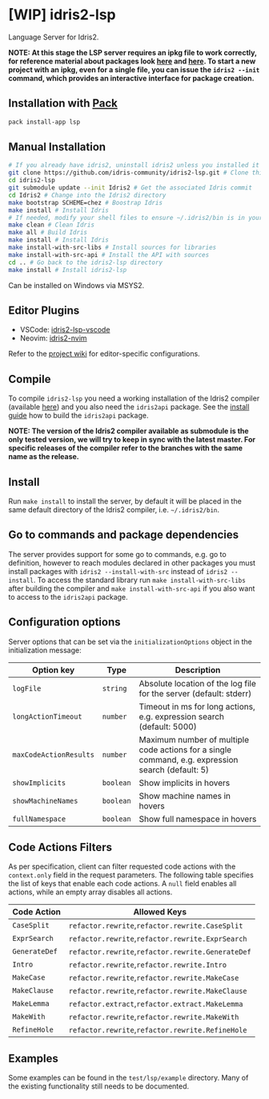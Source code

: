 # [WIP] idris2-lsp
Language Server for Idris2.

**NOTE: At this stage the LSP server requires an ipkg file to work correctly, for reference material about packages look [here](https://idris2.readthedocs.io/en/latest/tutorial/packages.html) and [here](https://idris2.readthedocs.io/en/latest/reference/packages.html). To start a new project with an ipkg, even for a single file, you can issue the `idris2 --init` command, which provides an interactive interface for package creation.**

## Installation with [Pack](https://github.com/stefan-hoeck/idris2-pack)
```bash
pack install-app lsp
```

## Manual Installation
```bash
# If you already have idris2, uninstall idris2 unless you installed it from source
git clone https://github.com/idris-community/idris2-lsp.git # Clone this repository
cd idris2-lsp
git submodule update --init Idris2 # Get the associated Idris commit
cd Idris2 # Change into the Idris2 directory
make bootstrap SCHEME=chez # Boostrap Idris
make install # Install Idris
# If needed, modify your shell files to ensure ~/.idris2/bin is in your PATH
make clean # Clean Idris
make all # Build Idris
make install # Install Idris
make install-with-src-libs # Install sources for libraries
make install-with-src-api # Install the API with sources
cd .. # Go back to the idris2-lsp directory
make install # Install idris2-lsp
```

Can be installed on Windows via MSYS2.

## Editor Plugins
- VSCode: [idris2-lsp-vscode](https://github.com/bamboo/idris2-lsp-vscode)
- Neovim: [idris2-nvim](https://github.com/ShinKage/idris2-nvim)

Refer to the [project wiki](https://github.com/idris-community/idris2-lsp/wiki) for editor-specific configurations.

## Compile
To compile `idris2-lsp` you need a working installation of the Idris2 compiler (available [here](https://github.com/idris-lang/Idris2)) and you also need the `idris2api` package. See the [install guide](https://github.com/idris-lang/Idris2/blob/master/INSTALL.md) how to build the `idris2api` package.

**NOTE: The version of the Idris2 compiler available as submodule is the only tested version, we will try to keep in sync with the latest master. For specific releases of the compiler refer to the branches with the same name as the release.**

## Install
Run `make install` to install the server, by default it will be placed in the same default directory of the Idris2 compiler, i.e. `~/.idris2/bin`.

## Go to commands and package dependencies
The server provides support for some go to commands, e.g. go to definition, however to reach modules declared in other packages you must install packages with `idris2 --install-with-src` instead of `idris2 --install`. To access the standard library run `make install-with-src-libs` after building the compiler and `make install-with-src-api` if you also want to access to the `idris2api` package.

## Configuration options
Server options that can be set via the `initializationOptions` object in the initialization message:

|Option key|Type|Description|
|----------|----|-----------|
|`logFile`|`string`|Absolute location of the log file for the server (default: stderr)|
|`longActionTimeout`|`number`|Timeout in ms for long actions, e.g. expression search (default: 5000)|
|`maxCodeActionResults`|`number`|Maximum number of multiple code actions for a single command, e.g. expression search (default: 5)|
|`showImplicits`|`boolean`|Show implicits in hovers|
|`showMachineNames`|`boolean`|Show machine names in hovers|
|`fullNamespace`|`boolean`|Show full namespace in hovers|

## Code Actions Filters
As per specification, client can filter requested code actions with the `context.only` field in the request parameters.
The following table specifies the list of keys that enable each code actions. A `null` field enables all actions, while an empty array disables all actions.

|Code Action|Allowed Keys|
|-----------|------------|
|`CaseSplit`|`refactor.rewrite`,`refactor.rewrite.CaseSplit`|
|`ExprSearch`|`refactor.rewrite`,`refactor.rewrite.ExprSearch`|
|`GenerateDef`|`refactor.rewrite`,`refactor.rewrite.GenerateDef`|
|`Intro`|`refactor.rewrite`,`refactor.rewrite.Intro`|
|`MakeCase`|`refactor.rewrite`,`refactor.rewrite.MakeCase`|
|`MakeClause`|`refactor.rewrite`,`refactor.rewrite.MakeClause`|
|`MakeLemma`|`refactor.extract`,`refactor.extract.MakeLemma`|
|`MakeWith`|`refactor.rewrite`,`refactor.rewrite.MakeWith`|
|`RefineHole`|`refactor.rewrite`,`refactor.rewrite.RefineHole`|

## Examples

Some examples can be found in the `test/lsp/example` directory. Many of the existing functionality still needs to be documented.
